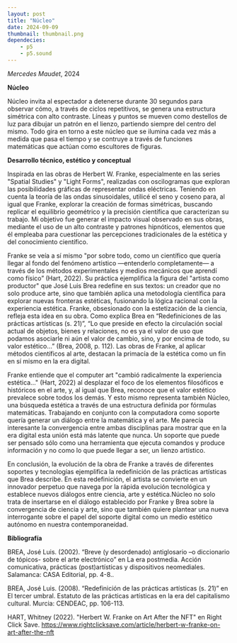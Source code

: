 ```yaml
---
layout: post
title: "Núcleo"
date: 2024-09-09
thumbnail: thumbnail.png
dependecies:
    - p5
    - p5.sound
---
```


<div id="div-sketch">
    <script type="text/javascript" src="sketch.js"></script>
</div>

_Mercedes Maudet_, 2024

**Núcleo**

Núcleo invita al espectador a detenerse durante 30 segundos para observar cómo, a través de ciclos repetitivos, se genera una estructura simétrica con alto contraste. Líneas y puntos se mueven como destellos de luz para dibujar un patrón en el lienzo, partiendo siempre del centro del mismo. Todo gira en torno a este núcleo que se ilumina cada vez más a medida que pasa el tiempo y se contruye a través de funciones matemáticas que actúan como escultores de figuras.

**Desarrollo técnico, estético y conceptual**

Inspirada en las obras de Herbert W. Franke, especialmente en las series "Spatial Studies" y "Light Forms", realizadas con oscilogramas que exploran las posibilidades gráficas de representar ondas eléctricas. Teniendo en cuenta la teoría de las ondas sinusoidales, utilicé el seno y coseno para, al igual que Franke, explorar la creación de formas simétricas, buscando replicar el equilibrio geométrico y la precisión científica que caracterizan su trabajo. Mi objetivo fue generar el impacto visual observado en sus obras, mediante el uso de un alto contraste y patrones hipnóticos, elementos que él empleaba para cuestionar las percepciones tradicionales de la estética y del conocimiento científico.

Franke se veía a sí mismo "por sobre todo, como un científico que quería llegar al fondo del fenómeno artístico —entenderlo completamente— a través de los métodos experimentales y medios mecánicos que aprendí como físico” (Hart, 2022). Su práctica ejemplifica la figura del "artista como productor" que José Luis Brea redefine en sus textos: un creador que no solo produce arte, sino que también aplica una metodología científica para explorar nuevas fronteras estéticas, fusionando la lógica racional con la experiencia estética. Franke, obsesionado con la estetización de la ciencia, refleja esta idea en su obra. Como explica Brea en “Redefiniciones de las prácticas artísticas (s. 21)”, “Lo que preside en efecto la circulación social actual de objetos, bienes y relaciones, no es ya el valor de uso que podamos asociarle ni aún el valor de cambio, sino, y por encima de todo, su valor estético…” (Brea, 2008, p. 112). Las obras de Franke, al aplicar métodos científicos al arte, destacan la primacía de la estética como un fin en sí mismo en la era digital.

Franke entiende que el computer art "cambió radicalmente la experiencia estética..." (Hart, 2022) al desplazar el foco de los elementos filosóficos e históricos en el arte, y, al igual que Brea, reconoce que el valor estético prevalece sobre todos los demás. Y esto mismo representa también Núcleo, una búsqueda estética a través de una estructura definida por fórmulas matemáticas. Trabajando en conjunto con la computadora como soporte quería generar un diálogo entre la matemática y el arte. Me parecía interesante la convergencia entre ambas disciplinas para mostrar que en la era digital esta unión está más latente que nunca. Un soporte que puede ser pensado sólo como una herramienta que ejecuta comandos y produce información y no como lo que puede llegar a ser, un lienzo artístico.

En conclusión, la evolución de la obra de Franke a través de diferentes soportes y tecnologías ejemplifica la redefinición de las prácticas artísticas que Brea describe. En esta redefinición, el artista se convierte en un innovador perpetuo que navega por la rápida evolución tecnológica y establece nuevos diálogos entre ciencia, arte y estética.Núcleo no solo trata de insertarse en el diálogo establecido por Franke y Brea sobre la convergencia de ciencia y arte, sino que también quiere plantear una nueva interrogante sobre el papel del soporte digital como un medio estético autónomo en nuestra contemporaneidad.

**Bibliografía**

BREA, José Luis. (2002). “Breve (y desordenado) antiglosario –o diccionario de tópicos- sobre el arte electrónico” en La era postmedia. Acción comunicativa, prácticas (post)artísticas y dispositivos neomediales. Salamanca: CASA Editorial, pp. 4-8..

BREA, José Luis. (2008). “Redefinición de las prácticas artísticas (s. 21)” en El tercer umbral. Estatuto de las prácticas artísticas en la era del capitalismo cultural. Murcia: CENDEAC, pp. 106-113.

HART, Whitney (2022). "Herbert W. Franke on Art After the NFT" en Right Click Save. https://www.rightclicksave.com/article/herbert-w-franke-on-art-after-the-nft

